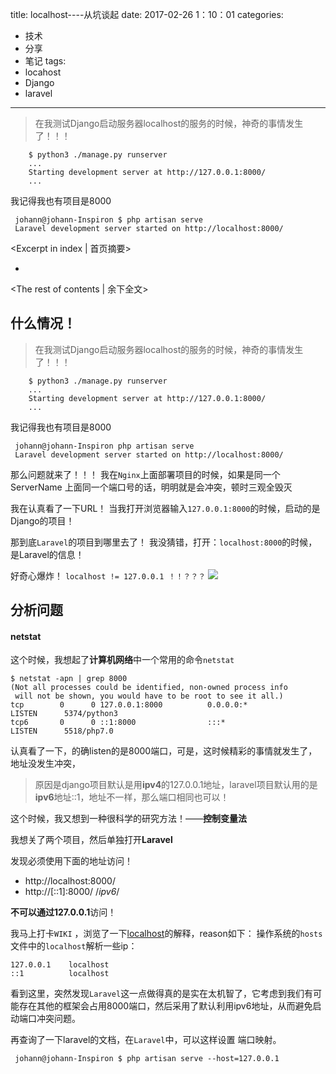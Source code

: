 title: localhost----从坑谈起
date: 2017-02-26 1：10：01
categories:
- 技术
- 分享
- 笔记
tags:
- locahost
- Django
- laravel
---



> 在我测试Django启动服务器localhost的服务的时候，神奇的事情发生了！！！

```
	$ python3 ./manage.py runserver
	...
	Starting development server at http://127.0.0.1:8000/
	...
```
我记得我也有项目是8000
```
 johann@johann-Inspiron $ php artisan serve
 Laravel development server started on http://localhost:8000/
```



<Excerpt in index | 首页摘要> 
+ <!-- more -->
<The rest of contents | 余下全文>


## 什么情况！
> 在我测试Django启动服务器localhost的服务的时候，神奇的事情发生了！！！

```
	$ python3 ./manage.py runserver
	...
	Starting development server at http://127.0.0.1:8000/
	...
```
我记得我也有项目是8000
```
 johann@johann-Inspiron php artisan serve
 Laravel development server started on http://localhost:8000/
```

那么问题就来了！！！
我在`Nginx`上面部署项目的时候，如果是同一个ServerName 上面同一个端口号的话，明明就是会冲突，顿时三观全毁灭


我在认真看了一下URL！
当我打开浏览器输入`127.0.0.1:8000`的时候，启动的是Django的项目！

那到底`Laravel`的项目到哪里去了！
我没猜错，打开：`localhost:8000`的时候，是Laravel的信息！



好奇心爆炸！
`localhost != 127.0.0.1 ！！？？？`
<img src="http://img.hb.aicdn.com/a0dfafe3aedfc9a66c31bea114f40cebc60572a31f63-swnUx5_fw658" />
##  分析问题
#### netstat
这个时候，我想起了**计算机网络**中一个常用的命令`netstat`

```
$ netstat -apn | grep 8000
(Not all processes could be identified, non-owned process info
 will not be shown, you would have to be root to see it all.)
tcp        0      0 127.0.0.1:8000          0.0.0.0:*               LISTEN      5374/python3
tcp6       0      0 ::1:8000                :::*                    LISTEN      5518/php7.0
```

认真看了一下，的确listen的是8000端口，可是，这时候精彩的事情就发生了，地址没发生冲突，
> 原因是django项目默认是用**ipv4**的127.0.0.1地址，laravel项目默认用的是**ipv6**地址::1，地址不一样，那么端口相同也可以！

这个时候，我又想到一种很科学的研究方法！——**控制变量法**

我想关了两个项目，然后单独打开**Laravel**

发现必须使用下面的地址访问！
- http://localhost:8000/
- http://[::1]:8000/    /*ipv6*/


**不可以通过127.0.0.1**访问！


我马上打卡`WIKI` ，浏览了一下[localhost](https://en.wikipedia.org/wiki/Localhost)的解释，reason如下：
操作系统的`hosts`文件中的`localhost`解析一些ip：
```
127.0.0.1    localhost
::1          localhost
```

看到这里，突然发现`Laravel`这一点做得真的是实在太机智了，它考虑到我们有可能存在其他的框架会占用8000端口，然后采用了默认利用ipv6地址，从而避免启动端口冲突问题。


再查询了一下laravel的文档，在`Laravel`中，可以这样设置	端口映射。
```
 johann@johann-Inspiron $ php artisan serve --host=127.0.0.1
```










